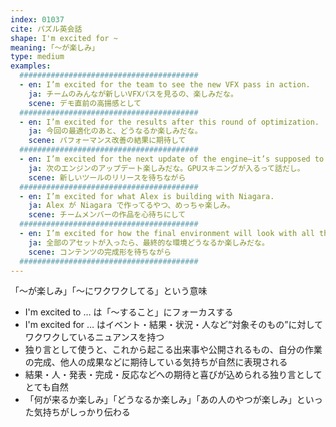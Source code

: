 ```yaml
---
index: 01037
cite: パズル英会話
shape: I'm excited for ~
meaning: ｢〜が楽しみ」
type: medium
examples:
  ########################################
  - en: I’m excited for the team to see the new VFX pass in action.
    ja: チームのみんなが新しいVFXパスを見るの、楽しみだな。
    scene: デモ直前の高揚感として
  ########################################
  - en: I’m excited for the results after this round of optimization.
    ja: 今回の最適化のあと、どうなるか楽しみだな。
    scene: パフォーマンス改善の結果に期待して
  ########################################
  - en: I’m excited for the next update of the engine—it’s supposed to include GPU skinning.
    ja: 次のエンジンのアップデート楽しみだな。GPUスキニングが入るって話だし。
    scene: 新しいツールのリリースを待ちながら
  ########################################
  - en: I’m excited for what Alex is building with Niagara.
    ja: Alex が Niagara で作ってるやつ、めっちゃ楽しみ。
    scene: チームメンバーの作品を心待ちにして
  ########################################
  - en: I’m excited for how the final environment will look with all the assets in place.
    ja: 全部のアセットが入ったら、最終的な環境どうなるか楽しみだな。
    scene: コンテンツの完成形を待ちながら
  ########################################
---
```


「〜が楽しみ」「〜にワクワクしてる」という意味

- I'm excited to … は「〜すること」にフォーカスする
- I'm excited for … はイベント・結果・状況・人など“対象そのもの”に対してワクワクしているニュアンスを持つ
- 独り言として使うと、これから起こる出来事や公開されるもの、自分の作業の完成、他人の成果などに期待している気持ちが自然に表現される
- 結果・人・発表・完成・反応などへの期待と喜びが込められる独り言としてとても自然
- 「何が来るか楽しみ」「どうなるか楽しみ」「あの人のやつが楽しみ」といった気持ちがしっかり伝わる
